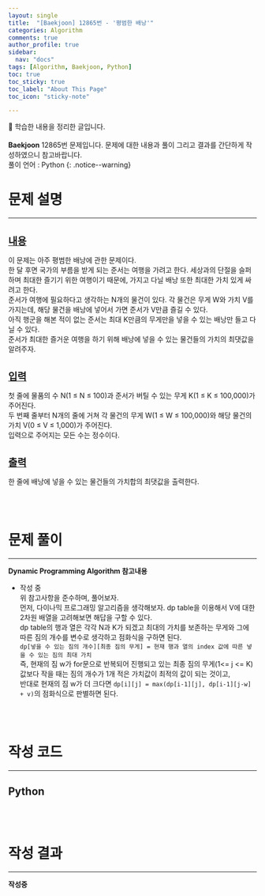 ```yaml
---
layout: single
title:  "[Baekjoon] 12865번 - '평범한 배낭'" 
categories: Algorithm
comments: true
author_profile: true
sidebar:
  nav: "docs"
tags: [Algorithm, Baekjoon, Python]
toc: true
toc_sticky: true
toc_label: "About This Page"
toc_icon: "sticky-note"

---
```


📣 학습한 내용을 정리한 글입니다. <br>
<br>
**Baekjoon** 12865번 문제입니다. 문제에 대한 내용과 풀이 그리고 결과를 간단하게 작성하였으니 참고바랍니다.  
풀이 언어 : Python
{: .notice--warning}

# 문제 설명

---

<br>
<b><u><span style="font-size:20px">내용</span></u></b>

이 문제는 아주 평범한 배낭에 관한 문제이다.  
한 달 후면 국가의 부름을 받게 되는 준서는 여행을 가려고 한다. 세상과의 단절을 슬퍼하며 최대한 즐기기 위한 여행이기 때문에, 가지고 다닐 배낭 또한 최대한 가치 있게 싸려고 한다.  
준서가 여행에 필요하다고 생각하는 N개의 물건이 있다. 각 물건은 무게 W와 가치 V를 가지는데, 해당 물건을 배낭에 넣어서 가면 준서가 V만큼 즐길 수 있다.  
아직 행군을 해본 적이 없는 준서는 최대 K만큼의 무게만을 넣을 수 있는 배낭만 들고 다닐 수 있다.  
준서가 최대한 즐거운 여행을 하기 위해 배낭에 넣을 수 있는 물건들의 가치의 최댓값을 알려주자.

<br>
<b><u><span style="font-size:20px">입력</span></u></b>

첫 줄에 물품의 수 N(1 ≤ N ≤ 100)과 준서가 버틸 수 있는 무게 K(1 ≤ K ≤ 100,000)가 주어진다.  
두 번째 줄부터 N개의 줄에 거쳐 각 물건의 무게 W(1 ≤ W ≤ 100,000)와 해당 물건의 가치 V(0 ≤ V ≤ 1,000)가 주어진다.  
입력으로 주어지는 모든 수는 정수이다.

<br>
<b><u><span style="font-size:20px">출력</span></u></b>

한 줄에 배낭에 넣을 수 있는 물건들의 가치합의 최댓값을 출력한다.

<br>
<br>

# 문제 풀이

---

**Dynamic Programming Algorithm 참고내용**
- 작성 중  
위 참고사항을 준수하며, 풀어보자.<br>
먼저, 다이나믹 프로그래밍 알고리즘을 생각해보자. dp table을 이용해서 V에 대한 2차원 배열을 고려해보면 해답을 구할 수 있다.  
dp table의 행과 열은 각각 N과 K가 되겠고 최대의 가치를 보존하는 무게와 그에 따른 짐의 개수를 변수로 생각하고 점화식을 구하면 된다.  
`dp[넣을 수 있는 짐의 개수][최종 짐의 무게] = 현재 행과 열의 index 값에 따른 넣을 수 있는 짐의 최대 가치`  
즉, 현재의 짐 w가 for문으로 반복되어 진행되고 있는 최종 짐의 무게(1<= j <= K)값보다 작을 때는 짐의 개수가 1개 적은 가치값이 최적의 값이 되는 것이고,  
반대로 현재의 짐 w가 더 크다면 `dp[i][j] = max(dp[i-1][j], dp[i-1][j-w] + v)`의 점화식으로 판별하면 된다.
<br>
<br>

# 작성 코드

---

## Python

<script src="https://gist.github.com/easyoung-lee/d0684afc29a934a3527508a1c8653bd9.js"></script>

<br>
<br>

# 작성 결과

---

**작성중**
